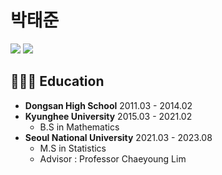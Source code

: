 # **박태준**


[<img src="https://img.shields.io/badge/differentiable_ftn-EB12B8?style=flat-square&logo=instagram&logoColor=white"/>](https://www.instagram.com/differentiable_ftn/) 
[<img src="https://img.shields.io/badge/qkr4264@gmail.com-EF8000?style=flat-square&logo=Gmail&logoColor=white"/>](qkr4264@gmail.com) 





## 👨🏻‍🎓 Education



- **Dongsan High School** 2011.03 - 2014.02
- **Kyunghee University** 2015.03 - 2021.02
    - B.S in Mathematics
- **Seoul National University** 2021.03 - 2023.08
    - M.S in Statistics
    - Advisor : Professor Chaeyoung Lim
